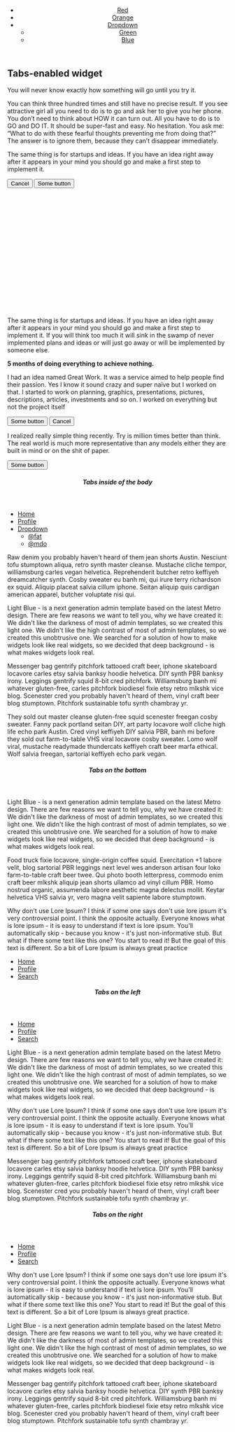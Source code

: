 <div class="row">
            <div class="col-md-6 col-md-offset-2">
                <section class="widget widget-tabs">
                    <header>
                        <ul class="nav nav-tabs">
                            <li class="active">
                                <a href="#stats" data-toggle="tab">Red</a>
                            </li>
                            <li>
                                <a href="#report" data-toggle="tab">Orange</a>
                            </li>
                            <li class="dropdown">
                                <a href="#" class="dropdown-toggle" data-toggle="dropdown">Dropdown <i class="fa fa-caret-down"></i></a>
                                <ul class="dropdown-menu">
                                    <li ><a href="#dropdown1" data-toggle="tab">Green</a></li>
                                    <li ><a href="#dropdown2" data-toggle="tab">Blue</a></li>
                                </ul>
                            </li>
                        </ul>
                    </header>
                    <div class="body tab-content">
                        <div id="stats" class="tab-pane active clearfix">
                            <h2>Tabs-enabled widget</h2>
                            <p>You will never know exactly how something will go until you try it.</p>
                            <p>You can think three hundred times and still have no precise result. If you see
                                attractive girl all you need to do is to go and ask her to give you her phone. You don’t
                                need to think about HOW it can turn out. All you have to do is to GO and DO IT. It
                                should be super-fast and easy. No hesitation. You ask me: “What to do with these
                                fearful thoughts preventing me from doing that?” The answer is to ignore them, because
                                they can’t disappear immediately.</p>
                            <p>The same thing is for startups and ideas. If you have an idea right away after it appears in your mind you should go and make a first step to implement it. </p>
                            <div class="pull-right">
                                <button class="btn btn-inverse">Cancel</button>
                                <button class="btn btn-primary">Some button</button>
                            </div>
                        </div>
                        <div id="report" class="tab-pane">
                            <div style="font-size: 200px; text-align: center; color: #56bc76; height: 280px;">
                                <i class="fa fa-picture-o"></i>
                            </div>
                        </div>
                        <div id="dropdown1" class="tab-pane">
                            <p>The same thing is for startups and ideas. If you have an idea right away after it appears
                                in your mind you should go and make a first step to implement it. If you will think too
                                much it will sink in the swamp of never implemented plans and ideas or will just go away
                                or will be implemented by someone else.</p>
                            <p><strong>5 months of doing everything to achieve nothing.</strong></p>
                            <p>I had an idea named Great Work. It was a service aimed to help people find their passion.
                                Yes I know it sound crazy and super naïve but I worked on that. I started to work on
                                planning, graphics, presentations, pictures, descriptions, articles, investments and so
                                on. I worked on everything but not the project itself</p>
                            <div>
                                <button class="btn btn-danger">Some button</button>
                                <button class="btn btn-default">Cancel</button>
                            </div>
                        </div>
                        <div id="dropdown2" class="tab-pane">
                            <p>I realized really simple thing recently. Try is million times better than think. The real world is much more representative than any models either they are built in mind or on the shit of paper.</p>
                            <div>
                                <button class="btn btn-warning btn-block">Some button</button>
                            </div>
                        </div>
                    </div>
                </section>
            </div>
        </div>
        <div class="row">
            <div class="col-md-6">
                <section class="widget">
                    <header>
                        <h5>
                            <i class="fa fa-arrow-down"></i>
                            Tabs inside of the body
                        </h5>
                    </header>
                    <div class="body">
                        <ul id="myTab" class="nav nav-tabs">
                            <li><a href="#home" data-toggle="tab">Home</a></li>
                            <li class="active"><a href="#profile" data-toggle="tab">Profile</a></li>
                            <li class="dropdown">
                                <a href="#" class="dropdown-toggle" data-toggle="dropdown">Dropdown <b class="caret"></b></a>
                                <ul class="dropdown-menu">
                                    <li><a href="#dropdown3" data-toggle="tab">@fat</a></li>
                                    <li><a href="#dropdown4" data-toggle="tab">@mdo</a></li>
                                </ul>
                            </li>
                        </ul>
                        <div id="myTabContent" class="tab-content" >
                            <div class="tab-pane fade" id="home">
                                <p>Raw denim you probably haven't heard of them jean shorts Austin. Nesciunt tofu stumptown aliqua, retro synth master cleanse. Mustache cliche tempor, williamsburg carles vegan helvetica. Reprehenderit butcher retro keffiyeh dreamcatcher synth. Cosby sweater eu banh mi, qui irure terry richardson ex squid. Aliquip placeat salvia cillum iphone. Seitan aliquip quis cardigan american apparel, butcher voluptate nisi qui.</p>
                            </div>
                            <div class="tab-pane fade in active" id="profile">
                                <p>Light Blue - is a next generation admin template based on the latest Metro design. There are few reasons we want to tell you, why we have created it:
                                    We didn't like the darkness of most of admin templates, so we created this light one. We didn't like the high contrast of most of admin templates, so we created this unobtrusive one.
                                    We searched for a solution of how to make widgets look like real widgets, so we decided that deep background - is what makes widgets look real.</p>
                            </div>
                            <div class="tab-pane fade" id="dropdown3">
                                <p>Messenger bag gentrify pitchfork tattooed craft beer, iphone skateboard locavore carles etsy salvia banksy hoodie helvetica. DIY synth PBR banksy irony. Leggings gentrify squid 8-bit cred pitchfork. Williamsburg banh mi whatever gluten-free, carles pitchfork biodiesel fixie etsy retro mlkshk vice blog. Scenester cred you probably haven't heard of them, vinyl craft beer blog stumptown. Pitchfork sustainable tofu synth chambray yr.</p>
                            </div>
                            <div class="tab-pane fade" id="dropdown4">
                                <p>They sold out master cleanse gluten-free squid scenester freegan cosby sweater. Fanny pack portland seitan DIY, art party locavore wolf cliche high life echo park Austin. Cred vinyl keffiyeh DIY salvia PBR, banh mi before they sold out farm-to-table VHS viral locavore cosby sweater. Lomo wolf viral, mustache readymade thundercats keffiyeh craft beer marfa ethical. Wolf salvia freegan, sartorial keffiyeh echo park vegan.</p>
                            </div>
                        </div>
                    </div>
                </section>
            </div>
            <div class="col-md-6">
                <section class="widget">
                    <header>
                        <h5>
                            <i class="fa fa-arrow-up"></i>
                            Tabs on the bottom
                        </h5>
                    </header>
                    <div class="body">
                        <div class="tabbable tabs-below">
                            <div id="myTabContentbottom" class="tab-content">
                                <div class="tab-pane fade" id="home-bottom">
                                    <p>Light Blue - is a next generation admin template based on the latest Metro design. There are few reasons we want to tell you, why we have created it:
                                        We didn't like the darkness of most of admin templates, so we created this light one. We didn't like the high contrast of most of admin templates, so we created this unobtrusive one.
                                        We searched for a solution of how to make widgets look like real widgets, so we decided that deep background - is what makes widgets look real.</p>
                                </div>
                                <div class="tab-pane fade" id="profile-bottom">
                                    <p>Food truck fixie locavore, single-origin coffee squid. Exercitation +1 labore velit, blog sartorial PBR leggings next level wes anderson artisan four loko farm-to-table craft beer twee. Qui photo booth letterpress, commodo enim craft beer mlkshk aliquip jean shorts ullamco ad vinyl cillum PBR. Homo nostrud organic, assumenda labore aesthetic magna delectus mollit. Keytar helvetica VHS salvia yr, vero magna velit sapiente labore stumptown.</p>
                                </div>
                                <div class="tab-pane fade in active" id="dropdown3-bottom">
                                    <p>Why don't use Lore Ipsum? I think if some one says don't use lore ipsum it's very controversial point. I think the opposite actually. Everyone knows what is lore ipsum - it is
                                        easy to understand if text is lore ipsum. You'll automatically skip - because you know - it's just non-informative stub. But what if there some text like this one? You start to read it!
                                        But the goal of this text is different. So a bit of Lore Ipsum is always great practice</p>
                                </div>
                            </div>
                            <ul id="myTabbottom" class="nav nav-tabs ">
                                <li><a href="#home-bottom" data-toggle="tab">Home</a></li>
                                <li><a href="#profile-bottom" data-toggle="tab">Profile</a></li>
                                <li class="active"><a href="#dropdown3-bottom" data-toggle="tab">Search</a></li>
                            </ul>
                        </div>
                    </div>
                </section>
            </div>
        </div>
        <div class="row">
            <div class="col-md-6">
                <section class="widget">
                    <header>
                        <h5>
                            <i class="fa fa-arrow-right"></i>
                            Tabs on the left
                        </h5>
                    </header>
                    <div class="body">
                        <div class="tabbable tabs-left">
                            <ul id="myTabLeft" class="nav nav-tabs">
                                <li><a href="#home-left" data-toggle="tab">Home</a></li>
                                <li class="active"><a href="#profile-left" data-toggle="tab">Profile</a></li>
                                <li><a href="#dropdown3-left" data-toggle="tab">Search</a></li>
                            </ul>
                            <div id="myTabContentLeft" class="tab-content" >
                                <div class="tab-pane fade" id="home-left">
                                    <p>Light Blue - is a next generation admin template based on the latest Metro design. There are few reasons we want to tell you, why we have created it:
                                        We didn't like the darkness of most of admin templates, so we created this light one. We didn't like the high contrast of most of admin templates, so we created this unobtrusive one.
                                        We searched for a solution of how to make widgets look like real widgets, so we decided that deep background - is what makes widgets look real.</p>
                                </div>
                                <div class="tab-pane fade in active" id="profile-left">
                                    <p>Why don't use Lore Ipsum? I think if some one says don't use lore ipsum it's very controversial point. I think the opposite actually. Everyone knows what is lore ipsum - it is
                                        easy to understand if text is lore ipsum. You'll automatically skip - because you know - it's just non-informative stub. But what if there some text like this one? You start to read it!
                                        But the goal of this text is different. So a bit of Lore Ipsum is always great practice</p>
                                </div>
                                <div class="tab-pane fade" id="dropdown3-left">
                                    <p>Messenger bag gentrify pitchfork tattooed craft beer, iphone skateboard locavore carles etsy salvia banksy hoodie helvetica. DIY synth PBR banksy irony. Leggings gentrify squid 8-bit cred pitchfork. Williamsburg banh mi whatever gluten-free, carles pitchfork biodiesel fixie etsy retro mlkshk vice blog. Scenester cred you probably haven't heard of them, vinyl craft beer blog stumptown. Pitchfork sustainable tofu synth chambray yr.</p>
                                </div>
                            </div>
                        </div>
                    </div>
                </section>
            </div>
            <div class="col-md-6">
                <section class="widget">
                    <header>
                        <h5>
                            <i class="fa fa-arrow-left"></i>
                            Tabs on the right
                        </h5>
                    </header>
                    <div class="body">
                        <div class="tabbable tabs-right">
                            <ul id="myTabright" class="nav nav-tabs">
                                <li><a href="#home-right" data-toggle="tab">Home</a></li>
                                <li class="active"><a href="#profile-right" data-toggle="tab">Profile</a></li>
                                <li><a href="#dropdown3-right" data-toggle="tab">Search</a></li>
                            </ul>
                            <div id="myTabContentright" class="tab-content" >
                                <div class="tab-pane fade" id="home-right">
                                    <p>Why don't use Lore Ipsum? I think if some one says don't use lore ipsum it's very controversial point. I think the opposite actually. Everyone knows what is lore ipsum - it is
                                        easy to understand if text is lore ipsum. You'll automatically skip - because you know - it's just non-informative stub. But what if there some text like this one? You start to read it!
                                        But the goal of this text is different. So a bit of Lore Ipsum is always great practice.</p>
                                </div>
                                <div class="tab-pane fade in active" id="profile-right">
                                    <p>Light Blue - is a next generation admin template based on the latest Metro design. There are few reasons we want to tell you, why we have created it:
                                        We didn't like the darkness of most of admin templates, so we created this light one. We didn't like the high contrast of most of admin templates, so we created this unobtrusive one.
                                        We searched for a solution of how to make widgets look like real widgets, so we decided that deep background - is what makes widgets look real.</p>
                                </div>
                                <div class="tab-pane fade" id="dropdown3-right">
                                    <p>Messenger bag gentrify pitchfork tattooed craft beer, iphone skateboard locavore carles etsy salvia banksy hoodie helvetica. DIY synth PBR banksy irony. Leggings gentrify squid 8-bit cred pitchfork. Williamsburg banh mi whatever gluten-free, carles pitchfork biodiesel fixie etsy retro mlkshk vice blog. Scenester cred you probably haven't heard of them, vinyl craft beer blog stumptown. Pitchfork sustainable tofu synth chambray yr.</p>
                                </div>
                            </div>
                        </div>
                    </div>
                </section>
            </div>
        </div>